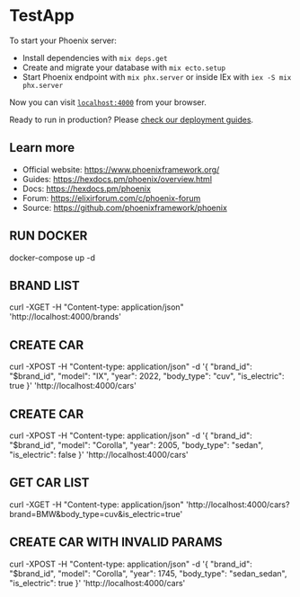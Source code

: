 # TestApp

To start your Phoenix server:

  * Install dependencies with `mix deps.get`
  * Create and migrate your database with `mix ecto.setup`
  * Start Phoenix endpoint with `mix phx.server` or inside IEx with `iex -S mix phx.server`

Now you can visit [`localhost:4000`](http://localhost:4000) from your browser.

Ready to run in production? Please [check our deployment guides](https://hexdocs.pm/phoenix/deployment.html).

## Learn more

  * Official website: https://www.phoenixframework.org/
  * Guides: https://hexdocs.pm/phoenix/overview.html
  * Docs: https://hexdocs.pm/phoenix
  * Forum: https://elixirforum.com/c/phoenix-forum
  * Source: https://github.com/phoenixframework/phoenix

## RUN DOCKER
docker-compose up -d

## BRAND LIST
curl -XGET -H "Content-type: application/json" 'http://localhost:4000/brands'

## CREATE CAR
curl -XPOST -H "Content-type: application/json" -d '{
"brand_id": "$brand_id",
"model": "IX",
"year": 2022,
"body_type": "cuv",
"is_electric": true
}' 'http://localhost:4000/cars'

## CREATE CAR
curl -XPOST -H "Content-type: application/json" -d '{
"brand_id": "$brand_id",
"model": "Corolla",
"year": 2005,
"body_type": "sedan",
"is_electric": false
}' 'http://localhost:4000/cars'

## GET CAR LIST
curl -XGET -H "Content-type: application/json" 'http://localhost:4000/cars?brand=BMW&body_type=cuv&is_electric=true'

## CREATE CAR WITH INVALID PARAMS
curl -XPOST -H "Content-type: application/json" -d '{
"brand_id": "$brand_id",
"model": "Corolla",
"year": 1745,
"body_type": "sedan_sedan",
"is_electric": true
}' 'http://localhost:4000/cars'